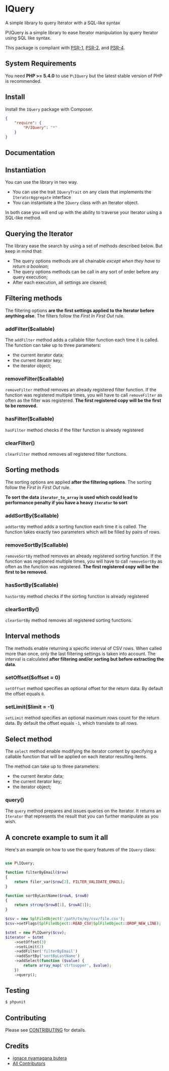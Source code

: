 IQuery
======

A simple library to query Iterator with a SQL-like syntax

P\IQuery is a simple library to ease Iterator manipulation by query Iterator using SQL like syntax.

This package is compliant with [PSR-1], [PSR-2], and [PSR-4].

[PSR-1]: https://github.com/php-fig/fig-standards/blob/master/accepted/PSR-1-basic-coding-standard.md
[PSR-2]: https://github.com/php-fig/fig-standards/blob/master/accepted/PSR-2-coding-style-guide.md
[PSR-4]: https://github.com/php-fig/fig-standards/blob/master/accepted/PSR-4-autoloader.md


System Requirements
-------

You need **PHP >= 5.4.0** to use `P\IQuery` but the latest stable version of PHP is recommended.

Install
-------

Install the `IQuery` package with Composer.

```json
{
    "require": {
        "P/IQuery": "*"
    }
}
```

Documentation
-------------

## Instantiation

You can use the library in two way.

* You can use the trait `IQueryTrait` on any class that implements the `IteratorAggregate` interface
* You can instantiate a the `IQuery` class with an Iterator object.

In both case you will end up with the ability to traverse your Iterator using a SQL-like method. 

## Querying the Iterator

The library ease the search by using a set of methods described below. But keep in mind that:

* The query options methods are all chainable *except when they have to return a boolean*;
* The query options methods can be call in any sort of order before any query execution;
* After each execution, all settings are cleared;

## Filtering methods

The filtering options **are the first settings applied to the Iterator before anything else**. The filters follow the *First In First Out* rule.

### addFilter($callable)

The `addFilter` method adds a callable filter function each time it is called. The function can take up to three parameters:

* the current iterator data;
* the current iterator key;
* the iterator object;

### removeFilter($callable)

`removeFilter` method removes an already registered filter function. If the function was registered multiple times, you will have to call `removeFilter` as often as the filter was registered. **The first registered copy will be the first to be removed.**

### hasFilter($callable)

`hasFilter` method checks if the filter function is already registered

### clearFilter()

`clearFilter` method removes all registered filter functions.

## Sorting methods

The sorting options are applied **after the filtering options**. The sorting follow the *First In First Out* rule.

**To sort the data `iterator_to_array` is used which could lead to performance penalty if you have a heavy `iterator` to sort**

### addSortBy($callable)

`addSortBy` method adds a sorting function each time it is called. The function takes exactly two parameters which will be filled by pairs of rows.

### removeSortBy($callable)

`removeSortBy` method removes an already registered sorting function. If the function was registered multiple times, you will have to call `removeSortBy` as often as the function was registered. **The first registered copy will be the first to be removed.**

### hasSortBy($callable)

`hasSortBy` method checks if the sorting function is already registered

### clearSortBy()

`clearSortBy` method removes all registered sorting functions.

## Interval methods

The methods enable returning a specific interval of CSV rows. When called more than once, only the last filtering settings is taken into account. The interval is calculated **after filtering and/or sorting but before extracting the data**.

### setOffset($offset = 0)

`setOffset` method specifies an optional offset for the return data. By default the offset equals `0`.

### setLimit($limit = -1)

`setLimit` method specifies an optional maximum rows count for the return data. By default the offset equals `-1`, which translate to all rows.

## Select method

The `select` method enable modifying the iterator content by specifying a callable function that will be applied on each iterator resulting items.

The method can take up to three parameters:

* the current iterator data;
* the current iterator key;
* the iterator object;

### query()

The `query` method prepares and issues queries on the Iterator. It returns an `Iterator` that represents the result that you can further manipulate as you wish.

## A concrete example to sum it all

Here's an example on how to use the query features of the `IQuery` class:

```php

use P\IQuery;

function filterByEmail($row) 
{
    return filer_var($row[2], FILTER_VALIDATE_EMAIL);
}

function sortByLastName($rowA, $rowB)
{
    return strcmp($rowB[1], $rowA[1]);
}

$csv = new SplFileObject('/path/to/my/csv/file.csv');
$csv->setFlags(SplFileObject::READ_CSV|SplFileObject::DROP_NEW_LINE);

$stmt = new P\IQuery($csv);
$iterator = $stmt
    ->setOffset(3)
    ->setLimit(2)
    ->addFilter('filterByEmail')
    ->addSortBy('sortByLastName')
    ->addSelect(function ($value) {
        return array_map('strtoupper', $value);
    })
    ->query(); 
```

Testing
-------

``` bash
$ phpunit
```

Contributing
-------

Please see [CONTRIBUTING](CONTRIBUTING.md) for details.

Credits
-------

- [ignace nyamagana butera](https://github.com/nyamsprod)
- [All Contributors](https://github.com/nyamsprod/IQuery/graphs/contributors)
